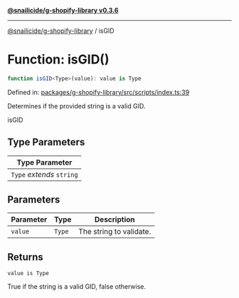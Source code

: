 [**@snailicide/g-shopify-library v0.3.6**](../README.md)

---

[@snailicide/g-shopify-library](../README.md) / isGID

# Function: isGID()

```ts
function isGID<Type>(value): value is Type
```

Defined in:
[packages/g-shopify-library/src/scripts/index.ts:39](https://github.com/gbtunney/snailicide-monorepo/blob/master/packages/g-shopify-library/src/scripts/index.ts#L39)

Determines if the provided string is a valid GID.

isGID

## Type Parameters

| Type Parameter            |
| ------------------------- |
| `Type` _extends_ `string` |

## Parameters

| Parameter | Type   | Description             |
| --------- | ------ | ----------------------- |
| `value`   | `Type` | The string to validate. |

## Returns

`value is Type`

True if the string is a valid GID, false otherwise.
